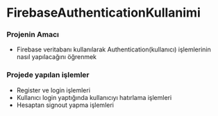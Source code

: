 # FirebaseAuthenticationKullanimi


### Projenin Amacı
- Firebase veritabanı kullanılarak Authentication(kullanıcı) işlemlerinin nasıl yapılacağını öğrenmek

### Projede yapılan işlemler
- Register ve login işlemleri
- Kullanıcı login yaptığında kullanıcıyı hatırlama işlemleri
- Hesaptan signout yapma işlemleri
